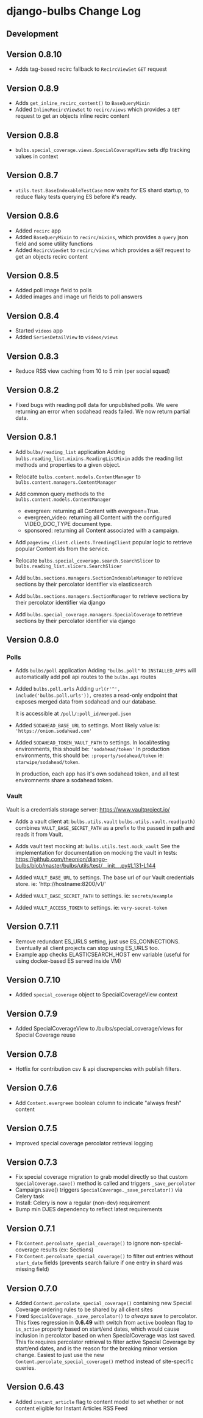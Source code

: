 # django-bulbs Change Log

## Development

## Version 0.8.10

- Adds tag-based recirc fallback to `RecircViewSet` `GET` request

## Version 0.8.9

- Adds `get_inline_recirc_content()` to `BaseQueryMixin`
- Added `InlineRecircViewSet` to `recirc/views` which provides a `GET` request to get an objects inline recirc content

## Version 0.8.8
- `bulbs.special_coverage.views.SpecialCoverageView` sets dfp tracking values in context

## Version 0.8.7

- `utils.test.BaseIndexableTestCase` now waits for ES shard startup, to reduce flaky tests querying ES before it's ready.

## Version 0.8.6

- Added `recirc` app
- Added `BaseQueryMixin` to `recirc/mixins`, which provides a `query` json field and some utility functions
- Added `RecircViewSet` to `recirc/views` which provides a `GET` request to get an objects recirc content

## Version 0.8.5

- Added poll image field to polls
- Added images and image url fields to poll answers

## Version 0.8.4

- Started `videos` app
- Added `SeriesDetailView` to `videos/views`

## Version 0.8.3

- Reduce RSS view caching from 10 to 5 min (per social squad)

## Version 0.8.2

- Fixed bugs with reading poll data for unpublished polls.
  We were returning an error when sodahead reads failed.
  We now return partial data.

## Version 0.8.1

- Add `bulbs/reading_list` application
  Adding `bulbs.reading_list.mixins.ReadingListMixin` adds the reading list methods and properties
    to a given object.

- Relocate `bulbs.content.models.ContentManager` to `bulbs.content.managers.ContentManager`

- Add common query methods to the `bulbs.content.models.ContentManager`
  - evergreen: returning all Content with evergreen=True.
  - evergreen_video: returning all Content with the configured VIDEO_DOC_TYPE document type.
  - sponsored: returning all Content associated with a campaign.

- Add `pageview_client.clients.TrendingClient` popular logic to retrieve popular Content ids from
    the service.

- Relocate `bulbs.special_coverage.search.SearchSlicer` to
    `bulbs.reading_list.slicers.SearchSlicer`

- Add `bulbs.sections.managers.SectionIndexableManager` to retrieve sections by their percolator
    identifier via elasticsearch

- Add `bulbs.sections.managers.SectionManager` to retrieve sections by their percolator
    identifier via django

- Add `bulbs.special_coverage.managers.SpecialCoverage` to retrieve sections by their percolator
    identifier via django


## Version 0.8.0

### Polls

- Adds `bulbs/poll` application
  Adding `"bulbs.poll"` to `INSTALLED_APPS` will
    automatically add poll api routes to the `bulbs.api` routes

- Added `bulbs.poll.urls`
  Adding `url(r'^', include('bulbs.poll.urls')),` creates a read-only
    endpoint that exposes merged data from sodahead and our database.

    It is accessible at `/poll/:poll_id/merged.json`

- Added `SODAHEAD_BASE_URL` to settings.
  Most likely value is: `'https://onion.sodahead.com'`

- Added `SODAHEAD_TOKEN_VAULT_PATH` to settings.
  In local/testing environments, this should be: `'sodahead/token'`
  In production environments, this should be: `:property/sodahead/token`
    ie: `starwipe/sodahead/token`.

  In production, each app has it's own sodahead token, and all test
    enviromnents share a sodahead token.

### Vault

Vault is a credentials storage server:
<a href="https://www.vaultproject.io/">https://www.vaultproject.io/</a>

- Adds a vault client at: `bulbs.utils.vault`
  `bulbs.utils.vault.read(path)` combines `VAULT_BASE_SECRET_PATH`
    as a prefix to the passed in path and reads it from Vault.

- Adds vault test mocking at: `bulbs.utils.test.mock_vault`
  See the implementation for documentation on mocking the vault in tests:
  <a href="https://github.com/theonion/django-bulbs/blob/master/bulbs/utils/test/__init__.py#L131-L144">
    https://github.com/theonion/django-bulbs/blob/master/bulbs/utils/test/__init__.py#L131-L144
  </a>

- Added `VAULT_BASE_URL` to settings.
  The base url of our Vault credentials store.
    ie: 'http://hostname:8200/v1/'

- Added `VAULT_BASE_SECRET_PATH` to settings.
    ie: `secrets/example`

- Added `VAULT_ACCESS_TOKEN` to settings.
    ie: `very-secret-token`

## Version 0.7.11

- Remove redundant ES_URLS setting, just use ES_CONNECTIONS. Eventually all client projects can stop using ES_URLS too.
- Example app checks ELASTICSEARCH_HOST env variable (useful for using docker-based ES served inside VM)

## Version 0.7.10

- Added `special_coverage` object to SpecialCoverageView context

## Version 0.7.9

- Added SpecialCoverageView to /bulbs/special_coverage/views for Special Coverage reuse

## Version 0.7.8

- Hotfix for contribution csv & api discrepencies with publish filters.

## Version 0.7.6

- Add `Content.evergreen` boolean column to indicate "always fresh" content

## Version 0.7.5

- Improved special coverage percolator retrieval logging

## Version 0.7.3

- Fix special coverage migration to grab model directly so that custom `SpecialCoverage.save()` method is called and triggers `_save_percolator`
- Campaign.save() triggers `SpecialCoverage._save_percolator()` via Celery task
- Install: Celery is now a regular (non-dev) requirement
- Bump min DJES dependency to reflect latest requirements

## Version 0.7.1

- Fix `Content.percoloate_special_coverage()` to ignore non-special-coverage results (ex: Sections)
- Fix `Content.percoloate_special_coverage()` to filter out entries without `start_date` fields (prevents search failure if one entry in shard was missing field)

## Version 0.7.0

- Added `Content.percolate_special_coverage()` containing new Special Coverage ordering rules to be shared by all client sites
- Fixed `SpecialCoverage._save_percolator()` to *always* save to percolator. This fixes regression in **0.6.49** with switch from `active` boolean flag to `is_active` property based on start/end dates, which would cause inclusion in percolator based on when SpecialCoverage was last saved. This fix requires percolator retrieval to filter active Special Coverage by start/end dates, and is the reason for the breaking minor version change. Easiest to just use the new `Content.percolate_special_coverage()` method instead of site-specific queries.

## Version 0.6.43

- Added `instant_article` flag to content model to set whether or not content eligible for Instant Articles RSS Feed
